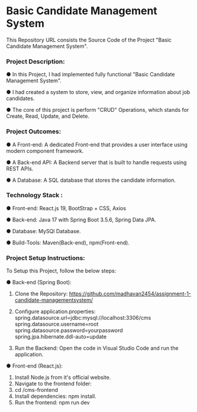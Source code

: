 #             Basic Candidate Management System                

This Repository URL consists the Source Code of the Project "Basic Candidate Management System".

### Project Description:

● In this Project, I had implemented fully functional "Basic Candidate Management System".

● I had created a system to store, view, and organize information about job candidates.

● The core of this project is perform "CRUD" Operations, which stands for Create, Read, Update, and Delete.



### Project Outcomes:

● A Front-end: A dedicated Front-end that provides a user interface using modern component framework. 

● A Back-end API: A Backend server that is built to handle requests using REST APIs. 

● A Database: A SQL database that stores the candidate information.



### Technology Stack :

● Front-end: React.js 19, BootStrap + CSS, Axios

● Back-end: Java 17 with Spring Boot 3.5.6, Spring Data JPA.

● Database: MySQl Database.

● Build-Tools: Maven(Back-end), npm(Front-end).


### Project Setup Instructions:

To Setup this Project, follow the below steps:

● Back-end (Spring Boot):

1. Clone the Repository:
   https://github.com/madhavan2454/assignment-1-candidate-managementsystem/

2. Configure application.properties:   
   spring.datasource.url=jdbc:mysql://localhost:3306/cms   
spring.datasource.username=root   
spring.datasource.password=yourpassword    
spring.jpa.hibernate.ddl-auto=update

4. Run the Backend:
   Open the code in Visual Studio Code and run the application.  


● Front-end (React.js):

1. Install Node.js from it's official website.
2. Navigate to the frontend folder:
3. 
   cd /cms-frontend
4. Install dependencies:
   npm install.
5. Run the frontend:
   npm run dev
    


